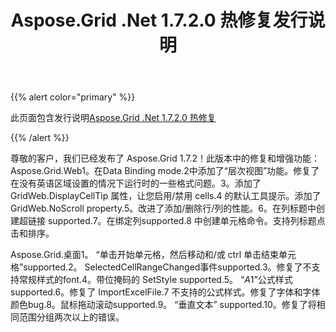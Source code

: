 ﻿---
title: Aspose.Grid .Net 1.7.2.0 热修复发行说明
type: docs
weight: 100
url: /zh/net/aspose-grid-net-1-7-2-0-hot-fix-release-notes/
---
{{% alert color="primary" %}} 

此页面包含发行说明[Aspose.Grid .Net 1.7.2.0 热修复](https://downloads.aspose.com/cells/net/new-releases/aspose.grid-.net-1.7.2.0-hot-fix/)

{{% /alert %}} 

尊敬的客户，我们已经发布了 Aspose.Grid 1.7.2！此版本中的修复和增强功能：Aspose.Grid.Web1。在Data Binding mode.2中添加了“层次视图”功能。修复了在没有英语区域设置的情况下运行时的一些格式问题。3。添加了 GridWeb.DisplayCellTip 属性，让您启用/禁用 cells.4 的默认工具提示。添加了 GridWeb.NoScroll property.5。改进了添加/删除行/列的性能。6。在列标题中创建超链接 supported.7。在绑定列supported.8 中创建单元格命令。支持列标题点击和排序。

Aspose.Grid.桌面1。 “单击开始单元格，然后移动和/或 ctrl 单击结束单元格”supported.2。 SelectedCellRangeChanged事件supported.3。修复了不支持常规样式的font.4。带位掩码的 SetStyle supported.5。 “$A$1”公式样式supported.6。修复了 ImportExcelFile.7 不支持的公式样式。修复了字体和字体颜色bug.8。鼠标拖动滚动supported.9。 “垂直文本” supported.10。修复了将相同范围分组两次以上的错误。
